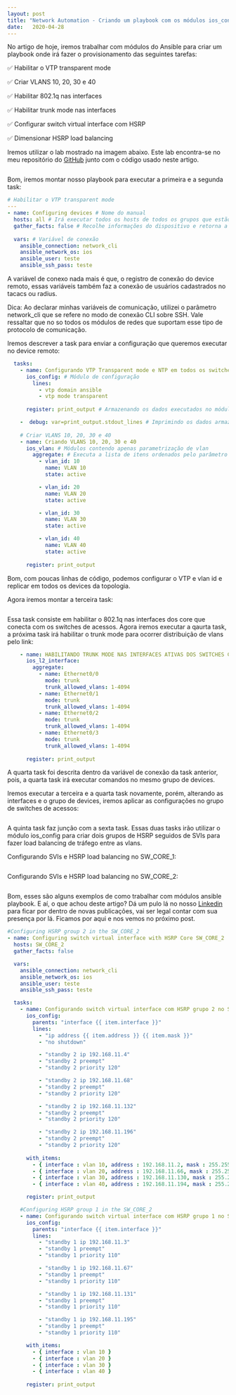```yaml
---
layout: post 
title: "Network Automation - Criando um playbook com os módulos ios_config, ios_vlan e ios_l2_interface"
date:   2020-04-28
---
```


<p class="intro"><span class="dropcap">N</span>o artigo de hoje, iremos trabalhar com módulos do Ansible para criar um playbook onde irá fazer o provisionamento das seguintes tarefas:</p>

✅ Habilitar o VTP transparent mode

✅ Criar VLANS 10, 20, 30 e 40

✅ Habilitar 802.1q nas interfaces

✅ Habilitar trunk mode nas interfaces

✅ Configurar switch virtual interface com HSRP

✅ Dimensionar HSRP load balancing

<p>Iremos utilizar o lab mostrado na imagem abaixo. Este lab encontra-se no meu repositório do <a href="https://github.com/tporfirio/ansible/tree/master/lab/lab_01">GitHub</a> junto com o código usado neste artigo.</p>

<img src="{{ '/assets/img/artigo04.jpg' | prepend: site.baseurl }}" alt=""> 

<p>Bom, iremos montar nosso playbook para executar a primeira e a segunda task:</p>

```yaml
# Habilitar o VTP transparent mode
---
- name: Configuring devices # Nome do manual 
  hosts: all # Irá executar todos os hosts de todos os grupos que estão alocados no arquivo hosts
  gather_facts: false # Recolhe informações do dispositivo e retorna a saída em YAML
  
  vars: # Variável de conexão
    ansible_connection: network_cli
    ansible_network_os: ios
    ansible_user: teste
    ansible_ssh_pass: teste
```

<p>A variável de conexo nada mais é que, o registro de conexão do device remoto, essas variáveis também faz a conexão de usuários cadastrados no tacacs ou radius.</p>

<p>Dica: Ao declarar minhas variáveis de comunicação, utilizei o parâmetro network_cli que se refere no modo de conexão CLI sobre SSH. Vale ressaltar que no so todos os módulos de redes que suportam esse tipo de protocolo de comunicação.</p>

<p>Iremos descrever a task para enviar a configuração que queremos executar no device remoto:</p>

```yaml
  tasks:
    - name: Configurando VTP Transparent mode e NTP em todos os switches 
      ios_config: # Módulo de configuração       
        lines:
          - vtp domain ansible
          - vtp mode transparent         
        
      register: print_output # Armazenando os dados executados no módulo acima

    -  debug: var=print_output.stdout_lines # Imprimindo os dados armazenados 
    
    # Criar VLANS 10, 20, 30 e 40
    - name: Criando VLANS 10, 20, 30 e 40
      ios_vlan: # Módulos contendo apenas parametrização de vlan
        aggregate: # Executa a lista de itens ordenados pelo parâmetro vlan_id
          - vlan_id: 10              
            name: VLAN 10          
            state: active

          - vlan_id: 20              
            name: VLAN 20          
            state: active 

          - vlan_id: 30              
            name: VLAN 30          
            state: active

          - vlan_id: 40              
            name: VLAN 40          
            state: active          
          
      register: print_output
```

<p>Bom, com poucas linhas de código, podemos configurar o VTP e vlan id e replicar em todos os devices da topologia.</p>

<p>Agora iremos montar a terceira task:</p>

<img src="{{ '/assets/img/artigo04/img1.png' | prepend: site.baseurl }}" alt=""> 

<p>Essa task consiste em habilitar o 802.1q nas interfaces dos core que conecta com os switches de acessos. Agora iremos executar a qaurta task, a próxima task irá habilitar o trunk mode para ocorrer distribuição de vlans pelo link:</p>

```yaml
    - name: HABILITANDO TRUNK MODE NAS INTERFACES ATIVAS DOS SWITCHES CORE
      ios_l2_interface:
        aggregate:
          - name: Ethernet0/0
            mode: trunk
            trunk_allowed_vlans: 1-4094
          - name: Ethernet0/1
            mode: trunk
            trunk_allowed_vlans: 1-4094
          - name: Ethernet0/2
            mode: trunk
            trunk_allowed_vlans: 1-4094
          - name: Ethernet0/3
            mode: trunk
            trunk_allowed_vlans: 1-4094
            
      register: print_output
```

<p>A quarta task foi descrita dentro da variável de conexão da task anterior, pois, a quarta task irá executar comandos no mesmo grupo de devices.</p>

<p>Iremos executar a terceira e a quarta task novamente, porém, alterando as interfaces e o grupo de devices, iremos aplicar as configurações no grupo de switches de acessos:</p>
 
<img src="{{ '/assets/img/artigo04/img2.png' | prepend: site.baseurl }}" alt=""> 

<p>A quinta task faz junção com a sexta task. Essas duas tasks irão utilizar o módulo ios_config para criar dois grupos de HSRP seguidos de SVIs para fazer load balancing de tráfego entre as vlans.</p>

<p>Configurando SVIs e HSRP load balancing no SW_CORE_1:</p>

<img src="{{ '/assets/img/artigo04/img3.png' | prepend: site.baseurl }}" alt=""> 

<p>Configurando SVIs e HSRP load balancing no SW_CORE_2:</p>

<img src="{{ '/assets/img/artigo04/img4.png' | prepend: site.baseurl }}" alt=""> 

<p>Bom, esses são alguns exemplos de como trabalhar com módulos ansible playbook. E aí, o que achou deste artigo? Dá um pulo lá no nosso <a href="https://www.linkedin.com/company/ccna-student/?viewAsMember=true">Linkedin</a> para ficar por dentro de novas publicações, vai ser legal contar com sua presença por lá. Ficamos por aqui e nos vemos no próximo post.</p>

```yaml
#Configuring HSRP group 2 in the SW_CORE_2
- name: Configuring switch virtual interface with HSRP Core SW_CORE_2
  hosts: SW_CORE_2
  gather_facts: false

  vars:
    ansible_connection: network_cli
    ansible_network_os: ios
    ansible_user: teste
    ansible_ssh_pass: teste

  tasks:    
    - name: Configurando switch virtual interface com HSRP grupo 2 no SW_CORE_2
      ios_config:        
        parents: "interface {{ item.interface }}"
        lines:
          - "ip address {{ item.address }} {{ item.mask }}" 
          - "no shutdown"

          - "standby 2 ip 192.168.11.4"   
          - "standby 2 preempt"
          - "standby 2 priority 120"

          - "standby 2 ip 192.168.11.68"
          - "standby 2 preempt"
          - "standby 2 priority 120"

          - "standby 2 ip 192.168.11.132"
          - "standby 2 preempt"
          - "standby 2 priority 120"

          - "standby 2 ip 192.168.11.196"
          - "standby 2 preempt"
          - "standby 2 priority 120"
          
      with_items:
        - { interface : vlan 10, address : 192.168.11.2, mask : 255.255.255.192 }
        - { interface : vlan 20, address : 192.168.11.66, mask : 255.255.255.192 }
        - { interface : vlan 30, address : 192.168.11.130, mask : 255.255.255.192 }
        - { interface : vlan 40, address : 192.168.11.194, mask : 255.255.255.192 }

      register: print_output

    #Configuring HSRP group 1 in the SW_CORE_2
    - name: Configurando switch virtual interface com HSRP grupo 1 no SW_CORE_2
      ios_config:        
        parents: "interface {{ item.interface }}"
        lines:          
          - "standby 1 ip 192.168.11.3"       
          - "standby 1 preempt"
          - "standby 1 priority 110"

          - "standby 1 ip 192.168.11.67"
          - "standby 1 preempt"
          - "standby 1 priority 110"

          - "standby 1 ip 192.168.11.131"
          - "standby 1 preempt"
          - "standby 1 priority 110"

          - "standby 1 ip 192.168.11.195"
          - "standby 1 preempt"
          - "standby 1 priority 110"

      with_items:
        - { interface : vlan 10 }
        - { interface : vlan 20 }
        - { interface : vlan 30 }
        - { interface : vlan 40 }      
        
      register: print_output
```
